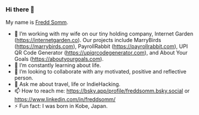 ### Hi there 👋

My name is [Fredd Somm](https://freddsomm.com).

- 🔭 I’m working with my wife on our tiny holding company, Internet Garden (https://internetgarden.co). Our projects include MarryBirds (https://marrybirds.com), PayrollRabbit (https://payrollrabbit.com), UPI QR Code Generator (https://upiqrcodegenerator.com), and About Your Goals (https://aboutyourgoals.com).
- 🌱 I’m constantly learning about life.
- 👯 I’m looking to collaborate with any motivated, positive and reflective person.
- 💬 Ask me about travel, life or IndieHacking.
- 📫 How to reach me: https://bsky.app/profile/freddsomm.bsky.social or https://www.linkedin.com/in/freddsomm/
- ⚡ Fun fact: I was born in Kobe, Japan.
